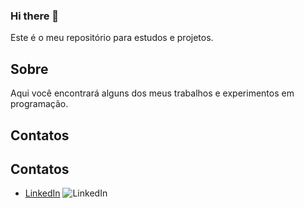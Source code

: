 ### Hi there 👋

Este é o meu repositório para estudos e projetos. 

## Sobre

Aqui você encontrará alguns dos meus trabalhos e experimentos em programação.


## Contatos

## Contatos
- [LinkedIn](https://www.linkedin.com/in/seu-perfil) ![LinkedIn](https://cdnjs.cloudflare.com/ajax/libs/font-awesome/6.0.0-beta3/svgs/brands/linkedin.svg)


<!--

- 🔭 I’m currently working on ...
- 🌱 I’m currently learning ...
- 👯 I’m looking to collaborate on ...
- 🤔 I’m looking for help with ...
- 💬 Ask me about ...
- 📫 How to reach me: ...
- 😄 Pronouns: ...
- ⚡ Fun fact: ...
-->
